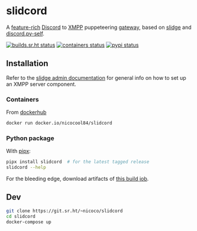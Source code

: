 # slidcord

A
[feature-rich](https://slidge.im/slidcord/features.html)
[Discord](https://discord.com) to
[XMPP](https://xmpp.org/) puppeteering
[gateway](https://xmpp.org/extensions/xep-0100.html), based on
[slidge](https://slidge.im) and
[discord.py-self](https://discordpy-self.readthedocs.io).

[![builds.sr.ht status](https://builds.sr.ht/~nicoco/slidcord/commits/master/ci.yml.svg)](https://builds.sr.ht/~nicoco/slidcord/commits/master/ci.yml)
[![containers status](https://builds.sr.ht/~nicoco/slidcord/commits/master/container.yml.svg)](https://builds.sr.ht/~nicoco/slidcord/commits/master/container.yml)
[![pypi status](https://badge.fury.io/py/slidcord.svg)](https://pypi.org/project/slidcord/)

## Installation

Refer to the [slidge admin documentation](https://slidge.im/core/admin/)
for general info on how to set up an XMPP server component.

### Containers

From [dockerhub](https://hub.docker.com/r/nicocool84/slidcord)

```sh
docker run docker.io/nicocool84/slidcord
```

### Python package

With [pipx](https://pypa.github.io/pipx/):

```sh
pipx install slidcord  # for the latest tagged release
slidcord --help
```

For the bleeding edge, download artifacts of
[this build job](https://builds.sr.ht/~nicoco/slidcord/commits/master/ci.yml).

## Dev

```sh
git clone https://git.sr.ht/~nicoco/slidcord
cd slidcord
docker-compose up
```
